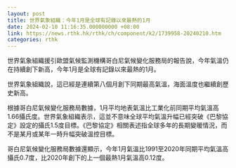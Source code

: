 ```yaml
---
layout: post
title: 世界氣象組織：今年1月是全球有記錄以來最熱的1月
date: 2024-02-10 11:16:35.000000000 +08:00
link: https://news.rthk.hk/rthk/ch/component/k2/1739958-20240210.htm
categories: rthk
---
```


世界氣象組織援引歐盟氣候監測機構哥白尼氣候變化服務局的報告說，今年氣溫仍在持續創下新高，今年1月是全球有記錄以來最熱的1月。

世界氣象組織說，這已經是連續第八個月創下同期最高氣溫，海面溫度也繼續創歷史新高。

根據哥白尼氣候變化服務局數據，1月平均地表氣溫比工業化前同期平均氣溫高1.66攝氏度。世界氣象組織表示，這並不意味全球平均氣溫升幅已經突破《巴黎協定》設定的攝氏1.5度目標。《巴黎協定》相關表述指全球多年的長期變暖情況，而不是某月或某年一時升幅突破溫控目標。

哥白尼氣候變化服務局數據還顯示，今年1月氣溫比1991至2020年同期平均氣溫高攝氏0.7度，比2020年創下的上一個最熱1月氣溫高0.12度。
　
